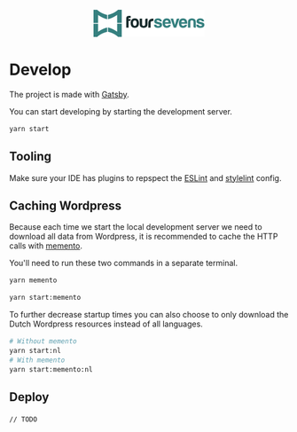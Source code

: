 <p align="center">
  <a href="https://www.foursevens.be">
    <img alt="Foursevens" src="./src/images/logo.png" width="200" height="49" />
  </a>
</p>

# Develop

The project is made with [Gatsby](https://www.gatsbyjs.org/).

You can start developing by starting the development server.

```sh
yarn start
```

## Tooling

Make sure your IDE has plugins to repspect the [ESLint](<[ESLint](https://eslint.org/)>) and [stylelint](https://stylelint.io/) config.

## Caching Wordpress

Because each time we start the local development server we need to download all data from Wordpress, it is recommended to cache the HTTP calls with [memento](https://www.npmjs.com/package/@antoinechalifour/memento).

You'll need to run these two commands in a separate terminal.

```sh
yarn memento
```

```sh
yarn start:memento
```

To further decrease startup times you can also choose to only download the Dutch Wordpress resources instead of all languages.

```sh
# Without memento
yarn start:nl
# With memento
yarn start:memento:nl
```

## Deploy

`// TODO`
